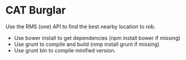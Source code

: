 # CAT Burglar

Use the RMS (one) API to find the best nearby location to rob.

- Use bower install to get dependencies (npm install bower if missing)
- Use grunt to compile and build (nmp install grunt if missing)
- Use grunt bin to compile minified version.